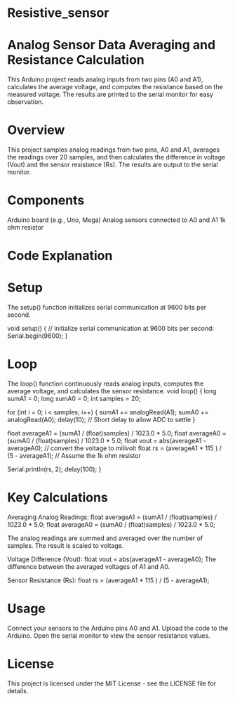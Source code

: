 # Resistive_sensor
# Analog Sensor Data Averaging and Resistance Calculation
This Arduino project reads analog inputs from two pins (A0 and A1), calculates the average voltage, and computes the resistance based on the measured voltage. The results are printed to the serial monitor for easy observation.
# Overview
This project samples analog readings from two pins, A0 and A1, averages the readings over 20 samples, and then calculates the difference in voltage (Vout) and the sensor resistance (Rs). The results are output to the serial monitor.

# Components
Arduino board (e.g., Uno, Mega)
Analog sensors connected to A0 and A1
1k ohm resistor
# Code Explanation
# Setup
The setup() function initializes serial communication at 9600 bits per second.

void setup() {
  // initialize serial communication at 9600 bits per second:
  Serial.begin(9600);
}
# Loop
The loop() function continuously reads analog inputs, computes the average voltage, and calculates the sensor resistance.
void loop() {
  long sumA1 = 0;
  long sumA0 = 0;
  int samples = 20;

  for (int i = 0; i < samples; i++) {
    sumA1 += analogRead(A1);
    sumA0 += analogRead(A0);
    delay(10); // Short delay to allow ADC to settle
  }

  float averageA1 = (sumA1 / (float)samples) / 1023.0 * 5.0;
  float averageA0 = (sumA0 / (float)samples) / 1023.0 * 5.0;
  float vout = abs(averageA1 - averageA0); // convert the voltage to milivolt
  float rs = (averageA1 * 115 ) / (5 - averageA1); // Assume the 1k ohm resistor

  Serial.println(rs, 2);
  delay(100); 
}
# Key Calculations

Averaging Analog Readings:
float averageA1 = (sumA1 / (float)samples) / 1023.0 * 5.0;
float averageA0 = (sumA0 / (float)samples) / 1023.0 * 5.0;

The analog readings are summed and averaged over the number of samples. The result is scaled to voltage.

Voltage Difference (Vout):
float vout = abs(averageA1 - averageA0);
The difference between the averaged voltages of A1 and A0.

Sensor Resistance (Rs):
float rs = (averageA1 * 115 ) / (5 - averageA1);

# Usage
Connect your sensors to the Arduino pins A0 and A1.
Upload the code to the Arduino.
Open the serial monitor to view the sensor resistance values.
# License
This project is licensed under the MIT License - see the LICENSE file for details.







